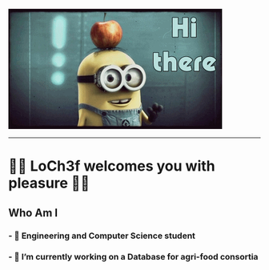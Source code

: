 <a href=""><img src="https://github.com/LoCh3f/LoCh3f/blob/main/giphy.gif" alt="presentation"/></a>

<!--![image]()-->

----
#  🧑‍🍳  LoCh3f welcomes you with pleasure 🧑‍🍳  #
##  Who Am I

### - 🌱 Engineering and Computer Science student

### - 🔭 I’m currently working on a Database for agri-food consortia



<!--- 👯 I’m looking to collaborate on ...
<!--- 🤔 I’m looking for help with ...
<!-- 💬 Ask me about ...
<!--- 📫 How to reach me: ...
<!--- ⚡ Fun fact: ...

